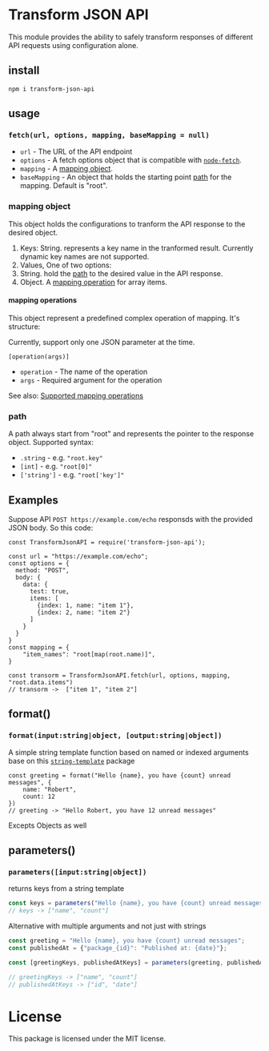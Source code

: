# Transform JSON API

This module provides the ability to safely transform responses of different API requests using configuration alone.


## install
```
npm i transform-json-api
```
## usage
### `fetch(url, options, mapping, baseMapping = null)`

* `url` - The URL of the API endpoint
* `options` - A fetch options object that is compatible with [`node-fetch`](https://www.npmjs.com/package/node-fetch#fetchurl-options).
* `mapping` - A [mapping object](#mapping-object).
* `baseMapping` - An object that holds the starting point [path](#path) for the mapping. Default is "root".

### mapping object
This object holds the configurations to tranform the API response to the desired object.

1. Keys: String. represents a key name in the tranformed result. Currently dynamic key names are not supported.
2. Values, One of two options: 
  1. String. hold the [path](#path) to the desired value in the API response.
  2. Object. A [mapping operation](#mapping-operation) for array items.

#### mapping operations
This object represent a predefined complex operation of mapping.
It's structure:

Currently, support only one JSON parameter at the time.
```
[operation(args)]
```

* `operation` - The name of the operation
* `args` - Required argument for the operation

See also: [Supported mapping operations](mapping-operations.md)


### path
A path always start from "root" and represents the pointer to the response object.
Supported syntax:
* `.string` - e.g. `"root.key"`
* `[int]` - e.g. `"root[0]"`
* `['string']` - e.g. `"root['key']"`


## Examples
Suppose API `POST https://example.com/echo` responsds with the provided JSON body.
So this code:
```
const TransformJsonAPI = require('transform-json-api');

const url = "https://example.com/echo";
const options = {
  method: "POST",
  body: {
    data: {
      test: true,
      items: [
        {index: 1, name: "item 1"},
        {index: 2, name: "item 2"}
      ]
    }
  }
}
const mapping = {
    "item_names": "root[map(root.name)]",
}

const transorm = TransformJsonAPI.fetch(url, options, mapping, "root.data.items")
// transorm ->  ["item 1", "item 2"]
```

## format()
### `format(input:string|object, [output:string|object])`
   A simple string template function based on named or indexed arguments
   base on this [`string-template`](#https://www.npmjs.com/package/string-template) package
   
   ```
   const greeting = format("Hello {name}, you have {count} unread messages", {
       name: "Robert",
       count: 12
   })
   // greeting -> "Hello Robert, you have 12 unread messages"
   ```
   Excepts Objects as well 
 
## parameters()
### `parameters([input:string|object])`
returns keys from a string template
   
   ```javascript
   const keys = parameters("Hello {name}, you have {count} unread messages");
   // keys -> ["name", "count"]
   ```
   Alternative with multiple arguments and not just with strings
   ```javascript
   const greeting = "Hello {name}, you have {count} unread messages";
   const publishedAt = {"package_{id}": "Published at: {date}"};
   
   const [greetingKeys, publishedAtKeys] = parameters(greeting, publishedAt);
   
   // greetingKeys -> ["name", "count"]
   // publishedAtKeys -> ["id", "date"]
   ```
# License
This package is licensed under the MIT license.
